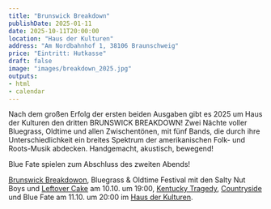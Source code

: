 ```yaml
---
title: "Brunswick Breakdown"
publishDate: 2025-01-11
date: 2025-10-11T20:00:00
location: "Haus der Kulturen"
address: "Am Nordbahnhof 1, 38106 Braunschweig"
price: "Eintritt: Hutkasse"
draft: false
image: "images/breakdown_2025.jpg"
outputs:
- html
- calendar
---
```

Nach dem großen Erfolg der ersten beiden Ausgaben gibt es 2025 um Haus der Kulturen den dritten BRUNSWICK BREAKDOWN! Zwei Nächte voller Bluegrass, Oldtime und allen Zwischentönen, mit fünf Bands, die durch ihre Unterschiedlichkeit ein breites Spektrum der amerikanischen Folk- und Roots-Musik abdecken. Handgemacht, akustisch, bewegend!

Blue Fate spielen zum Abschluss des zweiten Abends!

[Brunswick Breakdowon](https://brunswickbreakdown.jimdofree.com/), Bluegrass & Oldtime Festival mit den Salty Nut Boys und [Leftover Cake](https://leftovercake.jimdofree.com/) am 10.10. um 19:00, [Kentucky Tragedy](https://thekentuckytragedy.jimdofree.com/), [Countryside](https://www.facebook.com/CountrysideDieBand/) und Blue Fate am 11.10. um 20:00 im [Haus der Kulturen](https://hdk-bs.de/).
